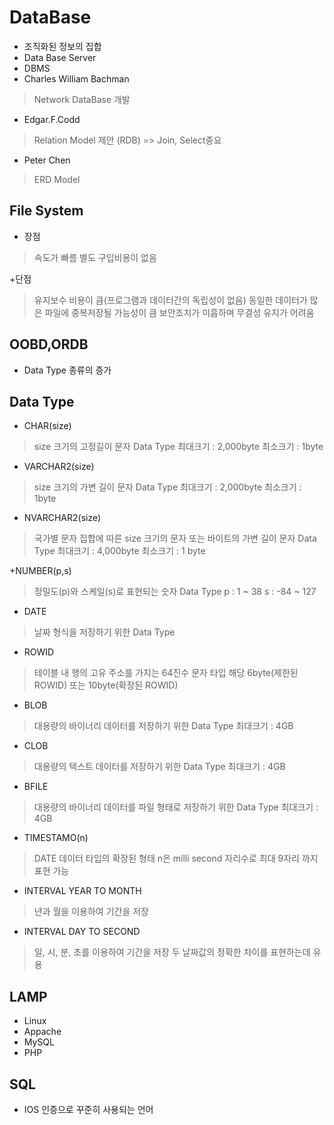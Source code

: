 DataBase
===========
+ 조직화된 정보의 집합
+ Data Base Server
+ DBMS
+ Charles William Bachman
> Network DataBase 개발
+ Edgar.F.Codd
> Relation Model 제안 (RDB) => Join, Select중요
+ Peter Chen
> ERD Model


File System
------------
+ 장점
> 속도가 빠름
> 별도 구입비용이 없음

+단점
> 유지보수 비용이 큼(프로그램과 데이터간의 독립성이 없음)
> 동일한 데이터가 많은 파일에 중복저장될 가능성이 큼
> 보안조치가 미흡하며 무결성 유지가 어려움


OOBD,ORDB
--------------
+ Data Type 종류의 증가


Data Type
--------
+ CHAR(size)
> size 크기의 고정길이 문자 Data Type
> 최대크기 : 2,000byte
> 최소크기 : 1byte

+ VARCHAR2(size)
> size 크기의 가변 길이 문자 Data Type
> 최대크기 : 2,000byte
> 최소크기 : 1byte

+ NVARCHAR2(size)
> 국가별 문자 집합에 따른 size
> 크기의 문자 또는 바이트의 가변 길이 문자 Data Type
> 최대크기 : 4,000byte
> 최소크기 : 1 byte

+NUMBER(p,s)
> 정밀도(p)와 스케일(s)로 표현되는 숫자 Data Type
> p : 1 ~ 38
> s : -84 ~ 127

+ DATE
> 날짜 형식을 저장하기 위한 Data Type

+ ROWID
> 테이블 내 행의 고유 주소를 가지는 64진수 문자 타입
> 해당 6byte(제한된 ROWID) 또는 10byte(확장된 ROWID)

+ BLOB
> 대용량의 바이너리 데이터를 저장하기 위한 Data Type
> 최대크기 : 4GB

+ CLOB
> 대용량의 텍스트 데이터를 저장하기 위한 Data Type
> 최대크기 : 4GB

+ BFILE
> 대용량의 바이너리 데이터를 파일 형태로 저장하기 위한 Data Type
> 최대크기 : 4GB

+ TIMESTAMO(n)
> DATE 데이터 타입의 확장된 형태
> n은 milli second 자리수로 최대 9자리 까지 표현 가능

+ INTERVAL YEAR TO MONTH
> 년과 월을 이용하여 기간을 저장

+ INTERVAL DAY TO SECOND
> 일, 시, 분, 초를 이용하여 기간을 저장
> 두 날짜값의 정확한 차이를 표현하는데 유용

LAMP
------
+ Linux
+ Appache
+ MySQL
+ PHP


SQL
--------
+ IOS 인증으로 꾸준히 사용되는 언어
